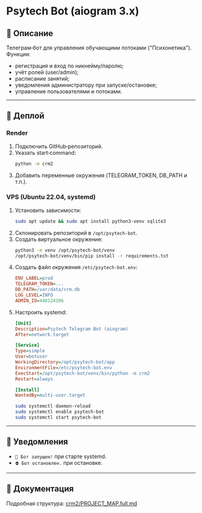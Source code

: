 # Psytech Bot (aiogram 3.x)

## 📌 Описание
Телеграм‑бот для управления обучающими потоками ("Психонетика").
Функции:
- регистрация и вход по никнейму/паролю;
- учёт ролей (user/admin);
- расписание занятий;
- уведомления администратору при запуске/остановке;
- управление пользователями и потоками.

---

## 🚀 Деплой

### Render
1. Подключить GitHub‑репозиторий.
2. Указать start‑command:
   ```bash
   python -m crm2
   ```
3. Добавить переменные окружения (TELEGRAM_TOKEN, DB_PATH и т.п.).

### VPS (Ubuntu 22.04, systemd)
1. Установить зависимости:
   ```bash
   sudo apt update && sudo apt install python3-venv sqlite3
   ```
2. Склонировать репозиторий в `/opt/psytech-bot`.
3. Создать виртуальное окружение:
   ```bash
   python3 -m venv /opt/psytech-bot/venv
   /opt/psytech-bot/venv/bin/pip install -r requirements.txt
   ```
4. Создать файл окружения `/etc/psytech-bot.env`:
   ```ini
   ENV_LABEL=prod
   TELEGRAM_TOKEN=...
   DB_PATH=/var/data/crm.db
   LOG_LEVEL=INFO
   ADMIN_ID=448124106
   ```
5. Настроить systemd:
   ```ini
   [Unit]
   Description=Psytech Telegram Bot (aiogram)
   After=network.target

   [Service]
   Type=simple
   User=botuser
   WorkingDirectory=/opt/psytech-bot/app
   EnvironmentFile=/etc/psytech-bot.env
   ExecStart=/opt/psytech-bot/venv/bin/python -m crm2
   Restart=always

   [Install]
   WantedBy=multi-user.target
   ```
   ```bash
   sudo systemctl daemon-reload
   sudo systemctl enable psytech-bot
   sudo systemctl start psytech-bot
   ```

---

## 🔔 Уведомления
- `🚀 Бот запущен!` при старте systemd.
- `⛔ Бот остановлен.` при остановке.

---

## 📂 Документация
Подробная структура: [crm2/PROJECT_MAP.full.md](crm2/PROJECT_MAP.full.md)
